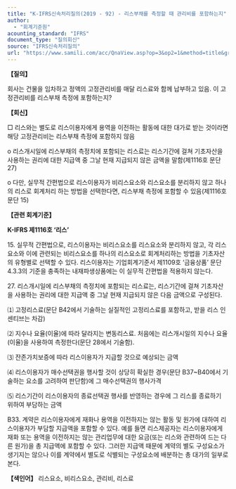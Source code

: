 ```yaml
---
title: "K-IFRS신속처리질의(2019 - 92) - 리스부채를 측정할 때 관리비를 포함하는지"
author:
  - "회계기준원"
acounting_standard: "IFRS"
document_type: "질의회신"
source: "IFRS신속처리질의"
url: "https://www.samili.com/acc/QnaView.asp?op=3&op2=1&method=title&group=2124-15;1&orgcode=3&searchword=&page=35&code=K%2DIFRS%EC%8B%A0%EC%86%8D%EC%B2%98%EB%A6%AC%EC%A7%88%EC%9D%98%2D92%3A201906"
---
```

**【질의】**

  

회사는 건물을 임차하고 정액의 고정관리비를 매달 리스료와 함께 납부하고 있음. 이 고정관리비를 리스부채 측정에 포함하는지?

  
  

**【회신】**

  

□ 리스와는 별도로 리스이용자에게 용역을 이전하는 활동에 대한 대가로 받는 것이라면 해당 고정관리비는 리스부채 측정에 포함하지 않음

  

o 리스개시일에 리스부채의 측정치에 포함되는 리스료는 리스기간에 걸쳐 기초자산을 사용하는 권리에 대한 지급액 중 그날 현재 지급되지 않은 금액을 말함(제1116호 문단 27)

  

o 다만, 실무적 간편법으로 리스이용자가 비리스요소와 리스요소를 분리하지 않고 하나의 리스로 회계처리 하는 방법을 선택한다면, 리스부채 측정에 포함할 수 있음(제1116호 문단 15)

  
  

**【관련 회계기준】**

  

**K-IFRS 제1116호 ‘리스’**

  

15\. 실무적 간편법으로, 리스이용자는 비리스요소를 리스요소와 분리하지 않고, 각 리스요소와 이에 관련되는 비리스요소를 하나의 리스요소로 회계처리하는 방법을 기초자산의 유형별로 선택할 수 있다. 리스이용자는 기업회계기준서 제1109호 ‘금융상품’ 문단 4.3.3의 기준을 충족하는 내재파생상품에는 이 실무적 간편법을 적용하지 않는다.

  

27\. 리스개시일에 리스부채의 측정치에 포함되는 리스료는, 리스기간에 걸쳐 기초자산을 사용하는 권리에 대한 지급액 중 그날 현재 지급되지 않은 다음 금액으로 구성된다.

⑴ 고정리스료(문단 B42에서 기술하는 실질적인 고정리스료를 포함하고, 받을 리스 인센티브는 차감)

⑵ 지수나 요율(이율)에 따라 달라지는 변동리스료. 처음에는 리스개시일의 지수나 요율(이율)을 사용하여 측정한다(문단 28에서 기술함).

⑶ 잔존가치보증에 따라 리스이용자가 지급할 것으로 예상되는 금액

⑷ 리스이용자가 매수선택권을 행사할 것이 상당히 확실한 경우(문단 B37~B40에서 기술하는 요소를 고려하여 판단함)에 그 매수선택권의 행사가격

⑸ 리스기간이 리스이용자의 종료선택권 행사를 반영하는 경우에 그 리스를 종료하기 위하여 부담하는 금액

  

B33. 계약은 리스이용자에게 재화나 용역을 이전하지는 않는 활동 및 원가에 대하여 리스이용자가 부담할 지급액을 포함할 수 있다. 예를 들면 리스제공자는 리스이용자에게 재화 또는 용역을 이전하지는 않는 관리업무에 대한 요금(또는 리스와 관련하여 드는 다른 원가)을 총 지급액에 포함할 수 있다. 그러한 지급액 때문에 계약의 별도 구성요소가 생기지는 않으나 이를 계약에서 별도로 식별되는 구성요소에 배분하는 총 대가의 일부로 본다.

  
  

**【색인어】** 리스요소, 비리스요소, 관리비, 리스료
